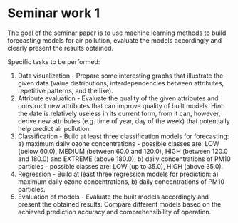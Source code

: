 # Seminar work 1

The goal of the seminar paper is to use machine learning methods to build forecasting models
 for air pollution, evaluate the models accordingly and clearly present the results obtained.
 
Specific tasks to be performed:  
1. Data visualization - 
Prepare some interesting graphs that illustrate the given data (value distributions,
interdependencies between attributes, repetitive patterns, and the like).  
2. Attribute evaluation - 
Evaluate the quality of the given attributes and construct new attributes that can improve
quality of built models. Hint: the date is relatively useless in its current form, from
it can, however, derive new attributes (e.g. time of year, day of the week) that potentially
help predict air pollution.  
3. Classification - 
Build at least three classification models for forecasting:
    a) maximum daily ozone concentrations - possible classes are: LOW (below 60.0),
MEDIUM (between 60.0 and 120.0), HIGH (between 120.0 and 180.0) and EXTREME (above
180.0),
    b) daily concentrations of PM10 particles - possible classes are: LOW (up to 35.0), HIGH (above
35.0).
4. Regression - 
Build at least three regression models for prediction:
    a) maximum daily ozone concentrations,
    b) daily concentrations of PM10 particles.
5. Evaluation of models - 
Evaluate the built models accordingly and present the obtained results. Compare different
models based on the achieved prediction accuracy and comprehensibility of operation.

